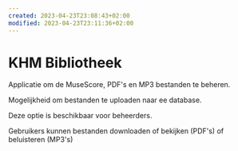 ```yaml
---
created: 2023-04-23T23:08:43+02:00
modified: 2023-04-23T23:11:36+02:00
---
```


# KHM Bibliotheek

Applicatie om de MuseScore, PDF's en MP3 bestanden te beheren.

Mogelijkheid om bestanden te uploaden naar ee database.

Deze optie is beschikbaar voor beheerders.

Gebruikers kunnen bestanden downloaden of bekijken (PDF's) of beluisteren (MP3's)
